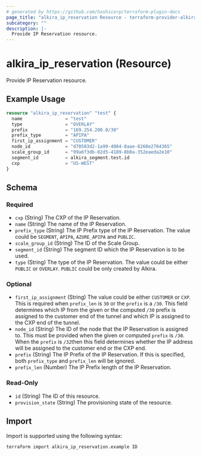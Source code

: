 ```yaml
---
# generated by https://github.com/hashicorp/terraform-plugin-docs
page_title: "alkira_ip_reservation Resource - terraform-provider-alkira"
subcategory: ""
description: |-
  Provide IP Reservation resource.
---
```


# alkira_ip_reservation (Resource)

Provide IP Reservation resource.

## Example Usage

```terraform
resource "alkira_ip_reservation" "test" {
  name                = "test"
  type                = "OVERLAY"
  prefix              = "169.254.200.0/30"
  prefix_type         = "APIPA"
  first_ip_assignment = "CUSTOMER"
  node_id             = "d70503d2-1a99-4084-8aae-8268e2764365"
  scale_group_id      = "99a6f3db-02d5-4189-8b0a-352eaeda2e10"
  segment_id          = alkira_segment.test.id
  cxp                 = "US-WEST"
}
```

<!-- schema generated by tfplugindocs -->
## Schema

### Required

- `cxp` (String) The CXP of the IP Reservation.
- `name` (String) The name of the IP Reservation.
- `prefix_type` (String) The IP Prefix type of the IP Reservation. The value could be `SEGMENT`, `APIPA`, `AZURE_APIPA` and `PUBLIC`.
- `scale_group_id` (String) The ID of the Scale Group.
- `segment_id` (String) The segment ID which the IP Reservation is to be used.
- `type` (String) The type of the IP Reservation. The value could be either `PUBLIC` or `OVERLAY`. `PUBLIC` could be only created by Alkira.

### Optional

- `first_ip_assignment` (String) The value could be either `CUSTOMER` or `CXP`. This is required when `prefix_len` is `30` or the `prefix` is a `/30`. This field determines which IP from the given or the computed `/30` prefix is assigned to the customer end of the tunnel and which IP is assigned to the CXP end of the tunnel.
- `node_id` (String) The ID of the node that the IP Reservation is assigned to. This must be provided when the given or computed `prefix` is `/30`. When the `prefix` is `/32`then this field determines whether the IP address will be assigned to the customer end or the CXP end.
- `prefix` (String) The IP Prefix of the IP Reservation. If this is specified, both `prefix_type` and `prefix_len` will be ignored.
- `prefix_len` (Number) The IP Prefix length of the IP Reservation.

### Read-Only

- `id` (String) The ID of this resource.
- `provision_state` (String) The provisioning state of the resource.

## Import

Import is supported using the following syntax:

```shell
terraform import alkira_ip_reservation.example ID
```
